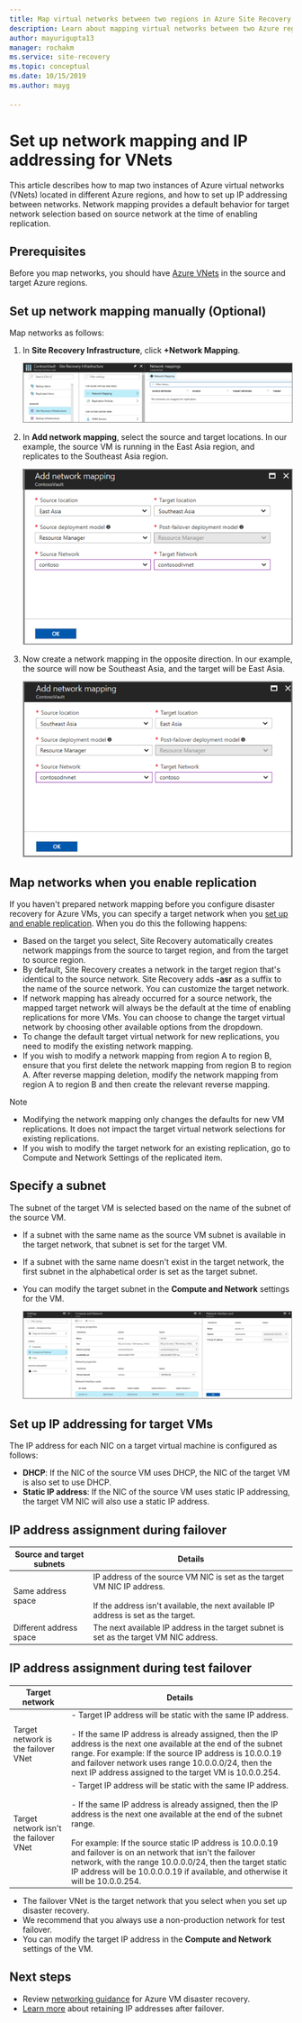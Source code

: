 ```yaml
---
title: Map virtual networks between two regions in Azure Site Recovery 
description: Learn about mapping virtual networks between two Azure regions for Azure VM disaster recovery with Azure Site Recovery.
author: mayurigupta13
manager: rochakm
ms.service: site-recovery
ms.topic: conceptual
ms.date: 10/15/2019
ms.author: mayg

---
```

# Set up network mapping and IP addressing for VNets

This article describes how to map two instances of Azure virtual networks (VNets) located in different Azure regions, and how to set up IP addressing between networks. Network mapping provides a default behavior for target network selection based on source network at the time of enabling replication.

## Prerequisites

Before you map networks, you should have [Azure VNets](../virtual-network/virtual-networks-overview.md) in the source and target Azure regions. 

## Set up network mapping manually (Optional)

Map networks as follows:

1. In **Site Recovery Infrastructure**, click **+Network Mapping**.

    ![ Create a network mapping](./media/site-recovery-network-mapping-azure-to-azure/network-mapping1.png)

3. In **Add network mapping**, select the source and target locations. In our example, the source VM is running in the East Asia region, and replicates to the Southeast Asia region.

    ![Select source and target](./media/site-recovery-network-mapping-azure-to-azure/network-mapping2.png)
3. Now create a network mapping in the opposite direction. In our example, the source will now be Southeast Asia, and the target will be East Asia.

    ![Add network mapping pane - Select source and target locations for the target network](./media/site-recovery-network-mapping-azure-to-azure/network-mapping3.png)


## Map networks when you enable replication

If you haven't prepared network mapping before you configure disaster recovery for Azure VMs, you can specify a target network when you [set up and enable replication](azure-to-azure-how-to-enable-replication.md). When you do this the following happens:

- Based on the target you select, Site Recovery automatically creates network mappings from the source to target region, and from the target to source region.
- By default, Site Recovery creates a network in the target region that's identical to the source network. Site Recovery adds **-asr** as a suffix to the name of the source network. You can customize the target network.
- If network mapping has already occurred for a source network, the mapped target network will always be the default at the time of enabling replications for more VMs. You can choose to change the target virtual network by choosing other available options from the dropdown. 
- To change the default target virtual network for new replications, you need to modify the existing network mapping.
- If you wish to modify a network mapping from region A to region B, ensure that you first delete the network mapping from region B to region A. After reverse mapping deletion, modify the network mapping from region A to region B and then create the relevant reverse mapping.

>[!NOTE]
>* Modifying the network mapping only changes the defaults for new VM replications. It does not impact the target virtual network selections for existing replications. 
>* If you wish to modify the target network for an existing replication, go to Compute and Network Settings of the replicated item.

## Specify a subnet

The subnet of the target VM is selected based on the name of the subnet of the source VM.

- If a subnet with the same name as the source VM subnet is available in the target network, that subnet is set for the target VM.
- If a subnet with the same name doesn't exist in the target network, the first subnet in the alphabetical order is set as the target subnet.
- You can modify the target subnet in the **Compute and Network** settings for the VM.

    ![Compute and Network compute properties window](./media/site-recovery-network-mapping-azure-to-azure/modify-subnet.png)


## Set up IP addressing for target VMs

The IP address for each NIC on a target virtual machine is configured as follows:

- **DHCP**: If the NIC of the source VM uses DHCP, the NIC of the target VM is also set to use DHCP.
- **Static IP address**: If the NIC of the source VM uses static IP addressing, the target VM NIC will also use a static IP address.


## IP address assignment during failover

**Source and target subnets** | **Details**
--- | ---
Same address space | IP address of the source VM NIC is set as the target VM NIC IP address.<br/><br/> If the address isn't available, the next available IP address is set as the target.
Different address space | The next available IP address in the target subnet is set as the target VM NIC address.



## IP address assignment during test failover

**Target network** | **Details**
--- | ---
Target network is the failover VNet | - Target IP address will be static with the same IP address. <br/><br/>  - If the same IP address is already assigned, then the IP address is the next one available at the end of the subnet range. For example: If the source IP address is 10.0.0.19 and failover network uses range 10.0.0.0/24, then the next IP address assigned to the target VM is 10.0.0.254.
Target network isn't the failover VNet | - Target IP address will be static with the same IP address.<br/><br/>  - If the same IP address is already assigned, then the IP address is the next one available at the end of the subnet range.<br/><br/> For example: If the source static IP address is 10.0.0.19 and failover is on an network that isn't the failover network, with the range 10.0.0.0/24, then the target static IP address will be 10.0.0.0.19 if available, and otherwise it will be 10.0.0.254.

- The failover VNet is the target network that you select when you set up disaster recovery.
- We recommend that you always use a non-production network for test failover.
- You can modify the target IP address in the **Compute and Network** settings of the VM.


## Next steps

- Review [networking guidance](./azure-to-azure-about-networking.md) for Azure VM disaster recovery.
- [Learn more](site-recovery-retain-ip-azure-vm-failover.md) about retaining IP addresses after failover.
